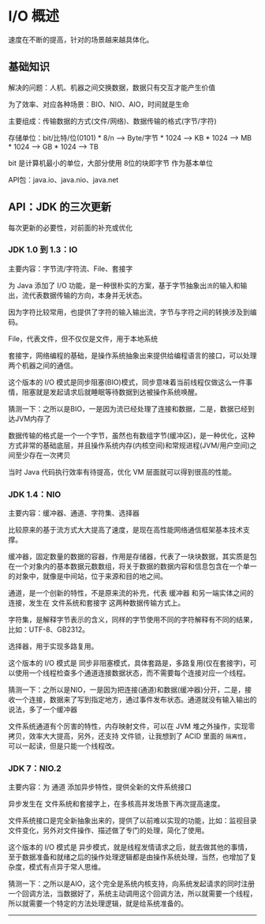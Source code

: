 #   I/O 概述

速度在不断的提高，针对的场景越来越具体化。

##  基础知识

解决的问题：人机、机器之间交换数据，数据只有交互才能产生价值

为了效率、对应各种场景：BIO、NIO、AIO，时间就是生命

主要组成：传输数据的方式(文件/网络)、数据传输的格式(字节/字符)

存储单位：bit/比特/位(0101) * 8/n --> Byte/字节 * 1024 --> KB * 1024 --> MB * 1024 --> GB * 1024 -->  TB

bit 是计算机最小的单位，大部分使用 8位的块即字节 作为基本单位

API包：java.io、java.nio、java.net


##  API：JDK 的三次更新

每次更新的必要性，对前面的补充或优化

### JDK 1.0 到 1.3：IO

主要内容：字节流/字符流、File、套接字

为 Java 添加了 I/O 功能，是一种很朴实的方案，基于字节抽象出`流`的输入和输出，流代表数据传输的方向，本身并无状态。

因为字符比较常用，也提供了字符的输入输出流，字节与字符之间的转换涉及到编码。

File，代表文件，但不仅仅是文件，用于本地系统

套接字，网络编程的基础，是操作系统抽象出来提供给编程语言的接口，可以处理两个机器之间的通信。

这个版本的 I/O 模式是同步阻塞(BIO)模式，同步意味着当前线程仅做这么一件事情，阻塞就是发起请求后就睡眠等待数据到达被操作系统唤醒。

猜测一下：之所以是BIO，一是因为流已经处理了连接和数据，二是，数据已经到达JVM内存了

数据传输的格式是一个一个字节，虽然也有数组字节(缓冲区)，是一种优化，这种方式非常的基础底层，并且操作系统内存(内核空间)和常规进程(JVM/用户空间)之间至少存在一次拷贝

当时 Java 代码执行效率有待提高，优化 VM 层面就可以得到很高的性能。

### JDK 1.4：NIO

主要内容：缓冲器、通道、字符集、选择器

比较原来的基于流方式大大提高了速度，是现在高性能网络通信框架基本技术支撑。

缓冲器，固定数量的数据的容器，作用是存储器，代表了一块块数据，其实质是包在一个对象内的基本数据元数数组，将关于数据的数据内容和信息包含在一个单一的对象中，就像是中间站，位于来源和目的地之间。

通道，是一个创新的特性，不是原来流的补充，代表 缓冲器 和另一端实体之间的连接，发生在 文件系统和套接字 这两种数据传输方式上。

字符集，是解释字节表示的含义，同样的字节使用不同的字符解释有不同的结果，比如：UTF-8、GB2312。

选择器，用于实现多路复用。

这个版本的 I/O 模式是 同步非阻塞模式，具体套路是，多路复用(仅在套接字)，可以使用一个线程检查多个通道连接数据状态，而不需要每个连接对应一个线程。

猜测一下：之所以是NIO，一是因为把连接(通道)和数据(缓冲器)分开，二是，接收一个连接，数据来了写到指定地方，通过事件发布状态。通道就没有输入输出的说法，多了一个缓冲器

文件系统通道有个厉害的特性，内存映射文件，可以在 JVM 堆之外操作，实现零拷贝，效率大大提高，另外，还支持 文件锁，让我想到了 ACID 里面的 `隔离性`，可以一起读，但是只能一个线程改。

### JDK 7：NIO.2

主要内容：为 通道 添加异步特性，提供全新的文件系统接口

异步发生在 文件系统和套接字上，在多核高并发场景下再次提高速度。

文件系统接口是完全新抽象出来的，提供了以前难以实现的功能，比如：监视目录文件变化，另外对文件操作、描述做了专门的处理，简化了使用。

这个版本的 I/O 模式是 异步模式，就是线程发情请求之后，就去做其他的事情，至于数据准备和就绪之后的操作处理逻辑都是由操作系统处理，当然，也增加了复杂度，模式有点异于常人思维。

猜测一下：之所以是AIO，这个完全是系统内核支持，向系统发起请求的同时注册一个回调方法，当数据好了，系统主动调用这个回调方法，所以就需要一个线程，所以就需要一个特定的方法处理逻辑，就是给系统准备的。

----